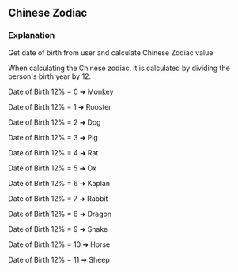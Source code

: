 ## Chinese Zodiac
### Explanation
Get date of birth from user and calculate Chinese Zodiac value

When calculating the Chinese zodiac, it is calculated by dividing the person's birth year by 12.

Date of Birth 12% = 0 ➜ Monkey

Date of Birth 12% = 1 ➜ Rooster

Date of Birth 12% = 2 ➜ Dog

Date of Birth 12% = 3 ➜ Pig

Date of Birth 12% = 4 ➜ Rat

Date of Birth 12% = 5 ➜ Ox

Date of Birth 12% = 6 ➜ Kaplan

Date of Birth 12% = 7 ➜ Rabbit

Date of Birth 12% = 8 ➜ Dragon

Date of Birth 12% = 9 ➜ Snake

Date of Birth 12% = 10 ➜ Horse

Date of Birth 12% = 11 ➜ Sheep
